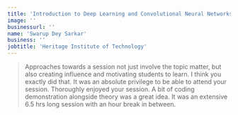```yaml
---
title: 'Introduction to Deep Learning and Convolutional Neural Networks'
image: ''
businessurl: ''
name: 'Swarup Dey Sarkar'
business: ''
jobtitle: 'Heritage Institute of Technology'
---
```


> Approaches towards a session not just involve the topic matter, but also creating influence and motivating students to learn. I think you exactly did that. It was an absolute privilege to be able to attend your session. Thoroughly enjoyed your session. A bit of coding demonstration alongside theory was a great idea. It was an extensive 6.5 hrs long session with an hour break in between.
